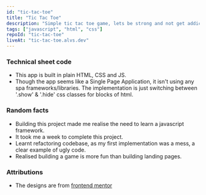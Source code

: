 ```yaml
---
id: "tic-tac-toe"
title: "Tic Tac Toe"
description: "Simple tic tac toe game, lets be strong and not get addicted."
tags: ["javascript", "html", "css"]
repoId: "tic-tac-toe"
liveAt: "tic-tac-toe.alvs.dev"
---
```


### Technical sheet code

-   This app is built in plain HTML, CSS and JS.
-   Though the app seems like a Single Page Application, it isn't using any spa frameworks/libraries. The implementation is just switching between '.show' & '.hide' css classes for blocks of html.

### Random facts

-   Building this project made me realise the need to learn a javascript framework.
-   It took me a week to complete this project.
-   Learnt refactoring codebase, as my first implementation was a mess, a clear example of ugly code.
-   Realised building a game is more fun than building landing pages.

### Attributions

-   The designs are from [frontend mentor](https://www.frontendmentor.io/challenges/tic-tac-toe-game-Re7ZF_E2v)
